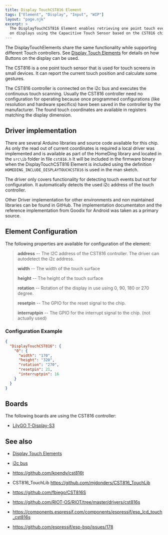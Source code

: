 ```yaml
---
title: Display TouchCST816 Element
tags: ["Element", "Display", "Input", "WIP"]
layout: "page.njk"
excerpt: >
  The DisplayTouchCST816 Element enables retrieving one point touch events
  on displays using the Capacitive Touch Sensor based on the CST816 chip.
---
```


The DisplayTouchElements share the same functionality while supporting different Touch
controllers. See [Display Touch Elements](/elements/display/touch.md) for details on how Buttons
on the display can be used.

The CST816 is a one point touch sensor that is used for touch screens in small devices.
It can report the current touch position and calculate some gestures.

The CST816 controller is connected on the i2c bus and executes the continuous touch scanning.
Usually the CST816 controller need no configuration for operating because once programmed configurations
(like resolution and hardware specifics) have been saved in the controller by the manufacturer.
The found touch coordinates are available in registers matching the display dimension.


## Driver implementation

There are several Arduino libraries and source code available for this chip. As only the read
out of current coordinates is required a local driver was implemented and is available as part
of the HomeDing library and located in the `src\ib` folder in file `cst816.h` It will be
included in the firmware binary when the DisplayTouchCST816 Element is included using the
definition `HOMEDING_INCLUDE_DISPLAYTOUCHCST816` is used in the man sketch.

The driver only covers functionality for detecting touch events but not for configuration.
It automatically detects the used i2c address of the touch controller.

Other Driver implementation for other environments and non maintained libraries can be found in
GitHub. The implementation documentaton and the reference implementation from Goodix for Android
was taken as a primary source.


## Element Configuration

<!-- <object data="/element.svg?touchCST816" type="image/svg+xml"></object> -->

The following properties are available for configuration of the element:

> **address** -- The I2C address of the CST816 controller. The driver can autodetect the i2c address.
>
> **width** -- The width of the touch surface
>
> **height** -- The height of the touch surface
>
> **rotation** -- Rotation of the display in use using 0, 90, 180 or 270 degree.
>
> **resetpin** -- The GPIO for the reset signal to the chip.
>
> **interruptpin** -- The GPIO for the interrupt signal to the chip. (not actually used)


### Configuration Example

```JSON
{
  "DisplayTouchCST816": {
    "0": {
      "width": "170",
      "height": "320",
      "rotation": "270",
      "resetpin": 21,
      "interruptpin": 16
    }
  }
}
```


## Boards

The following boards are using the CST816 controller:

* [LilyGO T-Display-S3](/boards/esp32s3/lilygo-t-display-s3.md)


## See also

* [Display Touch Elements](/elements/display/touch.md)
* [i2c bus](/dev/i2c.md)

* <https://github.com/koendv/cst816t>
* CST816_TouchLib <https://github.com/mjdonders/CST816_TouchLib>
* <https://github.com/fbiego/CST816S>
* <https://github.com/RIOT-OS/RIOT/tree/master/drivers/cst816s>
* <https://components.espressif.com/components/espressif/esp_lcd_touch_cst816s>
* <https://github.com/espressif/esp-bsp/issues/178>

